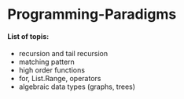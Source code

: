 # Programming-Paradigms

#### List of topis: 
* recursion and tail recursion
* matching pattern
* high order functions
* for, List.Range, operators
* algebraic data types (graphs, trees)
